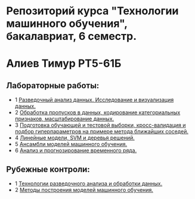 # Репозиторий курса "Технологии машинного обучения", бакалавриат, 6 семестр. 
# Алиев Тимур РТ5-61Б

## Лабораторные работы:
- 1 [Разведочный анализ данных. Исследование и визуализация данных.](https://github.com/Generat17/ml_course_2022/blob/main/lab_1/lab_1.ipynb)
- 2 [Обработка пропусков в данных, кодирование категориальных признаков, масштабирование данных.](https://github.com/Generat17/ml_course_2022/blob/main/lab_2/lab_2.ipynb)
- 3 [Подготовка обучающей и тестовой выборки, кросс-валидация и подбор гиперпараметров на примере метода ближайших соседей.](https://github.com/Generat17/ml_course_2022/blob/main/lab_3/lab_3.ipynb)
- 4 [Линейные модели, SVM и деревья решений.](https://github.com/Generat17/ml_course_2022/blob/main/lab_4/lab_4.ipynb)
- 5 [Ансамбли моделей машинного обучения.](https://github.com/Generat17/ml_course_2022/blob/main/lab_5/lab_5.ipynb)
- 6 [Анализ и прогнозирование временного ряда.](https://github.com/Generat17/ml_course_2022/blob/main/lab_6/lab6.ipynb)

## Рубежные контроли:
- 1 [Технологии разведочного анализа и обработки данных.](https://github.com/Generat17/ml_course_2022/blob/main/RK_1/RK_1.ipynb)
- 2 [Методы построения моделей машинного обучения.](https://github.com/Generat17/ml_course_2022/blob/main/RK_2/RK_2.ipynb)
